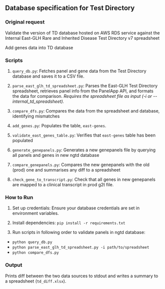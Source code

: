 ## Database specification for Test Directory

### Original request
Validate the version of TD database hosted on AWS RDS service against the Internal East-GLH Rare and Inherited Disease Test Directory v7 spreadsheet

Add genes data into TD database

### Scripts
1. `query_db.py`: 
Fetches panel and gene data from the Test Directory database and saves it to a CSV file.

2. `parse_east_glh_td_spreadsheet.py`:
Parses the East-GLH Test Directory spreadsheet, retrieves panel info from the PanelApp API, and formats the data for comparison.
*Requires the spreadsheet file as input (-i or --internal_td_spreadsheet).*

3. `compare_dfs.py`:
Compares the data from the spreadsheet and database, identifying mismatches

4. `add_genes.py`:
Populates the table, `east-genes`.

5. `validate_east_genes_table.py`:
Verifies that `east-genes` table has been populated

6. `generate_genepanels.py`:
Generates a new genepanels file by querying all panels and genes in new ngtd database

7. `compare_genepanels.py`:
Compares the new genepanels with the old (prod) one and summarises any diff to a spreadsheet

8. `check_gene_to_transcript.py`:
Check that all genes in new genepanels are mapped to a clinical transcript in prod g2t file.

### How to Run
1. Set up credentials: Ensure your database credentials are set in environment variables.

2. Install dependencies:
`pip install -r requirements.txt`

3. Run scripts in following order to validate panels in ngtd database:
- `python query_db.py`
- `python parse_east_glh_td_spreadsheet.py -i path/to/spreadsheet`
- `python compare_dfs.py`

### Output
Prints diff between the two data sources to stdout and writes a summary to a spreadsheet (`td_diff.xlsx`).
